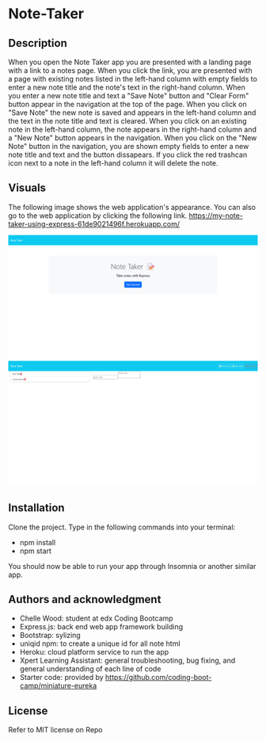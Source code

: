 # Note-Taker

## Description
When you open the Note Taker app you are presented with a landing page with a link to a notes page. When you click the link, you are presented with a page with existing notes listed in the left-hand column with empty fields to enter a new note title and the note's text in the right-hand column. When you enter a new note title and text a "Save Note" button and "Clear Form" button appear in the navigation at the top of the page. When you click on "Save Note" the new note is saved and appears in the left-hand column and the text in the note title and text is cleared. When you click on an existing note in the left-hand column, the note appears in the right-hand column and a "New Note" button appears in the navigation. When you click on the "New Note" button in the navigation, you are shown empty fields to enter a new note title and text and the button dissapears. If you click the red trashcan icon next to a note in the left-hand column it will delete the note.

## Visuals
The following image shows the web application's appearance. You can also go to the web application by clicking the following link. https://my-note-taker-using-express-61de9021496f.herokuapp.com/

![The Note Taker App .](./public/assets/images/initial-page-note-taker.png)
![The Note Taker App .](./public/assets/images/note-taker-list.png)

## Installation
Clone the project. Type in the following commands into your terminal:
- npm install
- npm start

You should now be able to run your app through Insomnia or another similar app.

## Authors and acknowledgment
- Chelle Wood: student at edx Coding Bootcamp
- Express.js: back end web app framework building
- Bootstrap: sylizing
- uniqid npm: to create a unique id for all note html
- Heroku: cloud platform service to run the app
- Xpert Learning Assistant: general troubleshooting, bug fixing, and general understanding of each line of code
- Starter code: provided by https://github.com/coding-boot-camp/miniature-eureka

## License
Refer to MIT license on Repo
